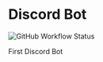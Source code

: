 # Discord Bot
![GitHub Workflow Status](https://img.shields.io/github/actions/workflow/status/lomri/discord-bot-1/blank.yml)

First Discord Bot
